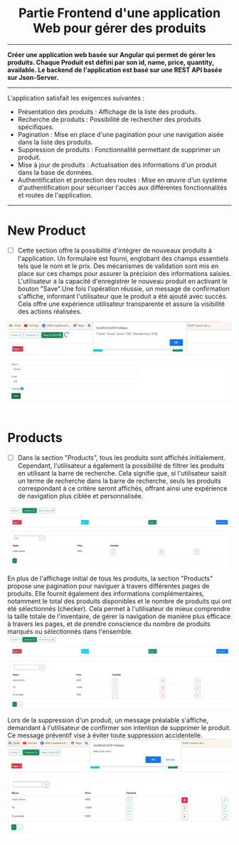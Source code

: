 # <center>Partie Frontend d'une application Web pour gérer des produits </center>
***
**Créer une application web basée sur Angular qui permet de gérer les produits. Chaque Produit est défini par son id, name, price, quantity, available. 
Le backend de l'application est basé sur une REST API basée sur Json-Server.**
***
L'application satisfait les exigences suivantes :
<ul><li>
Présentation des produits : Affichage de la liste des produits.
</li>
<li>
Recherche de produits : Possibilité de rechercher des produits spécifiques.
</li>
<li>
Pagination : Mise en place d'une pagination pour une navigation aisée dans la liste des produits.
</li>
<li>Suppression de produits : Fonctionnalité permettant de supprimer un produit.
</li>
<li>
Mise à jour de produits : Actualisation des informations d'un produit dans la base de données.
</li>
<li>
Authentification et protection des routes : Mise en œuvre d'un système d'authentification pour sécuriser l'accès aux différentes fonctionnalités et routes de l'application.
</li>
</ul>

***
# New Product
- [ ] Cette section offre la possibilité d'intégrer de nouveaux produits à l'application. Un formulaire est fourni, englobant des champs essentiels tels que le nom et le prix. Des mécanismes de validation sont mis en place sur ces champs pour assurer la précision des informations saisies. L'utilisateur a la capacité d'enregistrer le nouveau produit en activant le bouton "Save".Une fois l'opération réussie, un message de confirmation s'affiche, informant l'utilisateur que le produit a été ajouté avec succès. Cela offre une expérience utilisateur transparente et assure la visibilité des actions réalisées.
<img src="pictures/Ajout.png">

# Products
- [ ] Dans la section "Products", tous les produits sont affichés initialement. Cependant, l'utilisateur a également la possibilité de filtrer les produits en utilisant la barre de recherche. Cela signifie que, si l'utilisateur saisit un terme de recherche dans la barre de recherche, seuls les produits correspondant à ce critère seront affichés, offrant ainsi une expérience de navigation plus ciblée et personnalisée.
<img src="pictures/Recherche.png">
En plus de l'affichage initial de tous les produits, la section "Products" propose une pagination pour naviguer à travers différentes pages de produits. Elle fournit également des informations complémentaires, notamment le total des produits disponibles et le nombre de produits qui ont été sélectionnés (checker). Cela permet à l'utilisateur de mieux comprendre la taille totale de l'inventaire, de gérer la navigation de manière plus efficace à travers les pages, et de prendre conscience du nombre de produits marqués ou sélectionnés dans l'ensemble.
<img src="pictures/Products.png">
  Lors de la suppression d'un produit, un message préalable s'affiche, demandant à l'utilisateur de confirmer son intention de supprimer le produit. Ce message préventif vise à éviter toute suppression accidentelle.
<img src="pictures/suppression.png">




